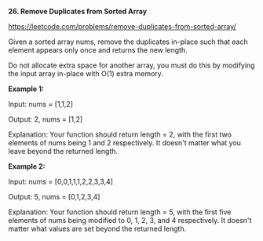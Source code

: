 **26. Remove Duplicates from Sorted Array**

https://leetcode.com/problems/remove-duplicates-from-sorted-array/

Given a sorted array nums, remove the duplicates in-place such that each element appears only once and returns the new length.

Do not allocate extra space for another array, you must do this by modifying the input array in-place with O(1) extra memory.
 
**Example 1:**

Input: nums = [1,1,2]

Output: 2, nums = [1,2]

Explanation: Your function should return length = 2, with the first two elements of nums being 1 and 2 respectively. It doesn't matter what you leave beyond the returned length.

**Example 2:**

Input: nums = [0,0,1,1,1,2,2,3,3,4]

Output: 5, nums = [0,1,2,3,4]

Explanation: Your function should return length = 5, with the first five elements of nums being modified to 0, 1, 2, 3, and 4 respectively. It doesn't matter what values are set beyond the returned length.
 
